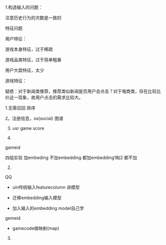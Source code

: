 1.构造输入的问题：

注意历史行为的次数是一致的



特征问题

用户特征：

游戏本身特征，过于稀疏

游戏品类特征，过于简单粗暴

用户大盘特征，太少



游戏特征：



疑惑：对于新闻类推荐，推荐类似新闻是否用户会点击？对于电商类，存在比较比价这一现象，故用户点击的需求比较大。





1.无需召回 排序

2。注册信息，ss(social) 图谱

3. usr  game score

 

1.

gameid

四组实验 加embeding 不加embedding 都加embedding1和2 都不加



2.

QQ

- uin传统输入featurecolumn 进模型

- 迁移embedding输入模型
- 加入输入的embedding model自己学

gemeid

- gamecode做映射(map)

3.